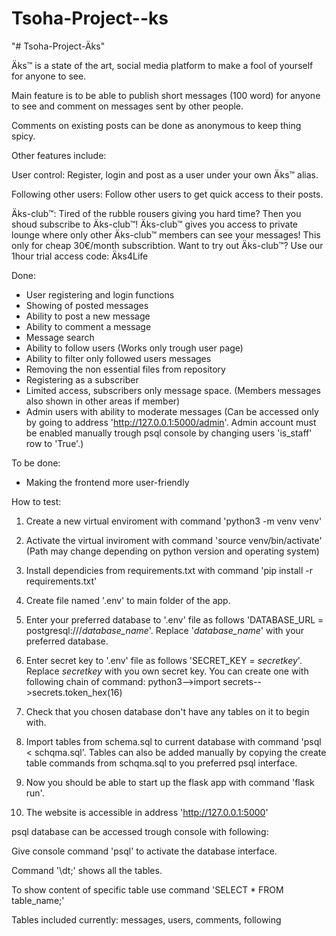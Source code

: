 # Tsoha-Project--ks
"# Tsoha-Project-Äks"

Äks™ is a state of the art, social media platform to make a fool of yourself for anyone to see.

Main feature is to be able to publish short messages (100 word) for anyone to see and comment on messages sent by other people.

Comments on existing posts can be done as anonymous to keep thing spicy.

Other features include:

User control: Register, login and post as a user under your own Äks™ alias.

Following other users: Follow other users to get quick access to their posts.

Äks-club™: Tired of the rubble rousers giving you hard time? Then you shoud subscribe to Äks-club™! Äks-club™ gives you access to private lounge where only other Äks-club™ members can see your messages! This only for cheap 30€/month subscribtion. Want to try out Äks-club™? Use our 1hour trial access code: Äks4Life


Done:
- User registering and login functions
- Showing of posted messages
- Ability to post a new message
- Ability to comment a message
- Message search
- Ability to follow users (Works only trough user page)
- Ability to filter only followed users messages
- Removing the non essential files from repository
- Registering as a subscriber
- Limited access, subscribers only message space. (Members messages also shown in other areas if member)
- Admin users with ability to moderate messages (Can be accessed only by going to address 'http://127.0.0.1:5000/admin'. Admin account must be enabled manually trough psql console by changing users 'is_staff' row to 'True'.)

To be done:
- Making the frontend more user-friendly


How to test:

1. Create a new virtual enviroment with command 'python3 -m venv venv'

2. Activate the virtual inviroment with command 'source venv/bin/activate' (Path may change depending on python version and operating system)

3. Install dependicies from requirements.txt with command 'pip install -r requirements.txt'

4. Create file named '.env' to main folder of the app.

5. Enter your preferred database to '.env' file as follows 'DATABASE_URL = postgresql:///*database_name*'. Replace '*database_name*' with your preferred database.

6. Enter secret key to '.env' file as follows 'SECRET_KEY = *secretkey*'. Replace *secretkey* with you own secret key. You can create one with following chain of command: python3-->import secrets-->secrets.token_hex(16)

7. Check that you chosen database don't have any tables on it to begin with.

8. Import tables from schema.sql to current database with command 'psql < schqma.sql'. Tables can also be added manually by copying the create table commands from schqma.sql to you preferred psql interface.

9. Now you should be able to start up the flask app with command 'flask run'.

10. The website is accessible in address 'http://127.0.0.1:5000'


psql database can be accessed trough console with following:

Give console command 'psql' to activate the database interface.

Command '\dt;' shows all the tables.

To show content of specific table use command 'SELECT * FROM table_name;'

Tables included currently: messages, users, comments, following